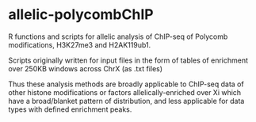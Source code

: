 # allelic-polycombChIP
R functions and scripts for allelic analysis of ChIP-seq of Polycomb modifications, H3K27me3 and H2AK119ub1. 


Scripts originally written for input files in the form of tables of enrichment over 250KB windows across ChrX (as .txt files) 


Thus these analysis methods are broadly applicable to ChIP-seq data of other histone modifications or factors allelically-enriched over Xi which have a broad/blanket pattern of distribution, and less applicable for data types with defined enrichment peaks.
